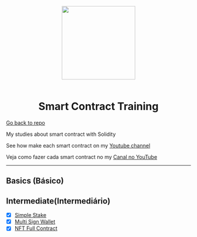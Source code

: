 <div align="center">
<img src="./assets//images/logo–small.png" width="200px"  />
<br />
<br />
<h1>Smart Contract Training</h1>
</div>

<a href="https://github.com/jeftarmascarenhas/smart-contract-training">Go back to repo</a>

My studies about smart contract with Solidity

See how make each smart contract on my [Youtube channel](https://www.youtube.com/@nftchoose)

Veja como fazer cada smart contract no my
[Canal no YouTube](https://www.youtube.com/@nftchoose)

<hr />

## Basics (Básico)

## Intermediate(Intermediário)

- [x] [Simple Stake](./intermediate/simple-staking)
- [x] [Multi Sign Wallet](./intermediate/multi-sign-wallet/README.md)
- [x] [NFT Full Contract](./intermediate/nft/README.md)
